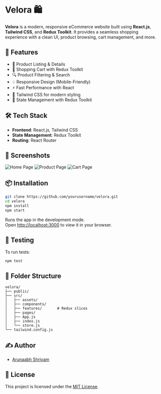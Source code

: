 # Velora 🛍️

**Velora** is a modern, responsive eCommerce website built using **React.js**, **Tailwind CSS**, and **Redux Toolkit**. It provides a seamless shopping experience with a clean UI, product browsing, cart management, and more.

## 🚀 Features

- 🧾 Product Listing & Details
- 🛒 Shopping Cart with Redux Toolkit
- 🔍 Product Filtering & Search
- 💡 Responsive Design (Mobile-Friendly)
- ⚡ Fast Performance with React
- 🎨 Tailwind CSS for modern styling
- 🔄 State Management with Redux Toolkit

## 🛠️ Tech Stack

- **Frontend**: React.js, Tailwind CSS
- **State Management**: Redux Toolkit
- **Routing**: React Router

## 📸 Screenshots

<!-- Add your screenshots in an `assets/` folder -->
![Home Page](./assets/homepage.png)
![Product Page](./assets/products_page.png)
![Cart Page](./assets/cart.png)

## 📦 Installation

```bash
git clone https://github.com/yourusername/velora.git
cd velora
npm install
npm start
```

Runs the app in the development mode.\
Open [http://localhost:3000](http://localhost:3000) to view it in your browser.

## 🧪 Testing

To run tests:

```bash
npm test
```

## 📁 Folder Structure

```
velora/
├── public/
├── src/
│   ├── assets/
│   ├── components/
│   ├── features/       # Redux slices
│   ├── pages/
│   ├── App.js
│   ├── index.js
│   └── store.js
└── tailwind.config.js
```

## ✍️ Author

- [Arunaabh Shriyam](https://github.com/yourusername)

## 📃 License

This project is licensed under the [MIT License](LICENSE).
